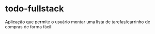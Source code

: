 # todo-fullstack
Aplicação que permite o usuário montar uma lista de tarefas/carrinho de compras de forma fácil
